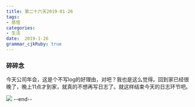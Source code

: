 ```yaml
---
title: 第二十六天2019-01-26
tags: 
- 感悟
categories: 
- 生活
date:  2019-1-26
grammar_cjkRuby: true
---
```

### 碎碎念
今天公司年会，这是个不写log的好理由，对吧？我也是这么觉得。回到家已经很晚了，晚上11点才到家，就真的不想再写日志了。就这样结束今天的日志环节吧。

![](https://ws1.sinaimg.cn/large/b15ca614gy1fzkehskm6qj205k05kdfw.jpg)
--end--

<!--more-->
